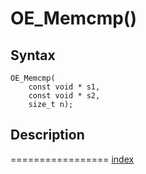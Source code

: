 # OE_Memcmp()



## Syntax

    OE_Memcmp(
        const void * s1,
        const void * s2,
        size_t n);
## Description 

=================
[index](index.md)

